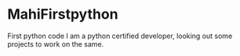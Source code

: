 # MahiFirstpython
First python code
I am a python certified developer, looking out some projects to work on the same.
